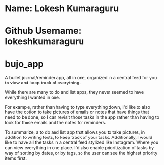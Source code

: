 # Name: Lokesh Kumaraguru
# Github Username: lokeshkumaraguru

# bujo_app
A bullet journal/reminder app, all in one, organized in a central feed for you to view and keep track of everything.

While there are many to do and list apps, they never seemed to have everything I wanted in one. 

For example, rather than having to type everything down, I'd like to also have the option to take pictures of emails or notes that have things that need to be done, so I can revisit those tasks in the app rather than having to look for those emails and the notes for reminders.

To summarize, a to do and list app that allows you to take pictures, in addition to writing texts, to keep track of your tasks. Additionally, I would like to have all the tasks in a central feed stylized like Instagram. Where you can view everything in one place. I'd also enable prioritization of tasks by way of sorting by dates, or by tags, so the user can see the highest priority items first.
